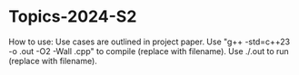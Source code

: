 # Topics-2024-S2

How to use:
Use cases are outlined in project paper.
Use "g++ -std=c++23 -o <file>.out -O2 -Wall <file>.cpp" to compile (replace <file> with filename).
Use ./<file>.out to run (replace <file> with filename).

